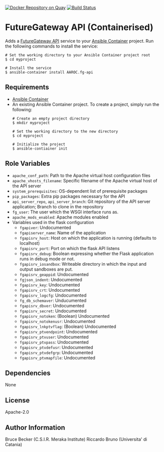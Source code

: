 [![Docker Repository on Quay](https://quay.io/repository/aaroc/fg_api/status?token=29400784-71e1-4eb0-8493-0775c34b2464 "Docker Repository on Quay")](https://quay.io/repository/aaroc/fg_api) [![Build Status](https://travis-ci.org/AAROC/AAROC.fg-api.svg?branch=master)](https://travis-ci.org/AAROC/AAROC.fg-api)

# FutureGateway API (Containerised)

Adds a [FutureGateway API](https://github.com/FutureGateway/fgAPIServer) service to your [Ansible Container](https://github.com/ansible/ansible-container) project. Run the following commands
to install the service:

```
# Set the working directory to your Ansible Container project root
$ cd myproject

# Install the service
$ ansible-container install AAROC.fg-api
```

## Requirements

- [Ansible Container](https://github.com/ansible/ansible-container)
- An existing Ansible Container project. To create a project, simply run the following:
    ```
    # Create an empty project directory
    $ mkdir myproject

    # Set the working directory to the new directory
    $ cd myproject

    # Initialize the project
    $ ansible-contiainer init
    ```


## Role Variables

  * `apache_conf_path`: Path to the Apache virtual host configuration files
  * `apache_vhosts_filename`: Specific filename  of the Apache virtual host of the API server
  * `system_prerequisites`: OS-dependent list of prerequisite packages
  * `pip_packages`: Extra pip packages necessary for the API
  * `api_server_repo`, `api_server_branch`: Git repository of the API server application; Branch to clone in the repository
  * `fg_user`: The user which the WSGI interface runs as.
  * `apache_mods_enabled`: Apache modules enabled
  * Variables used in the flask configuration
    * `fgapiver`: Undocumented
    * `fgapiserver_name`: Name of the application
    * `fgapisrv_host`: Host on which the application is running (defaults to localhost)
    * `fgapisrv_port`: Port on which the flask API listens
    * `fgapisrv_debug`: Boolean expressing whether the Flask application runs in debug mode or not.
    * `fgapisrv_iosandbox`: Writeable directory in which the input and output sandboxes are put.
    * `fgapisrv_geappid`: Undocumented
    * `fgjson_indent`: Undocumented
    * `fgapisrv_key`: Undocumented
    * `fgapisrv_crt`: Undocumented
    * `fgapisrv_logcfg`: Undocumented
    * `fg_db_schemaver`: Unducumented
    * `fgapisrv_dbver`: Undocumented
    * `fgapisrv_secret`: Undocumented
    * `fgapisrv_notoken`: (Boolean) Undocumented
    * `fgapisrv_notokenusr`: Undocumented
    * `fgapisrv_lnkptvflag`: (Boolean) Undocumented
    *  `fgapisrv_ptvendpoint`: Undocumented
    * `fgapisrv_ptvuser`: Undocumented
    * `fgapisrv_ptvpass`: Undocumented
    * `fgapisrv_ptvdefusr`: Undocumented
    * `fgapisrv_ptvdefgrp`: Undocumented
    * `fgapisrv_ptvmapfile`: Undocumented

## Dependencies

None

## License

Apache-2.0

## Author Information

Bruce Becker (C.S.I.R. Meraka Institute)
Riccardo Bruno (Universita' di Catania)
